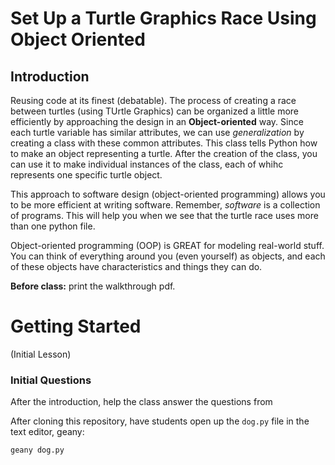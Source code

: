 # Set Up a Turtle Graphics Race Using Object Oriented  

## Introduction  

Reusing code at its finest (debatable). The process of creating a race between turtles (using TUrtle Graphics) can be organized a little more efficiently by approaching the design in an **Object-oriented** way. Since each turtle variable has similar attributes, we can use *generalization* by creating a class with these common attributes. This class tells Python how to make an object representing a turtle. After the creation of the class, you can use it to make individual instances of the class, each of whihc represents one specific turtle object.  

This approach to software design (object-oriented programming) allows you to be more efficient at writing software. Remember, *software* is a collection of programs. This will help you when we see that the turtle race uses more than one python file.  

Object-oriented programming (OOP) is GREAT for modeling real-world stuff. You can think of everything around you (even yourself) as objects, and each of these objects have characteristics and things they can do.  

**Before class:** print the walkthrough pdf.    

# Getting Started  
(Initial Lesson)  

### Initial Questions  

After the introduction, help the class answer the questions from 

After cloning this repository, have students open up the `dog.py` file in the text editor, geany:  

```  
geany dog.py
```  


